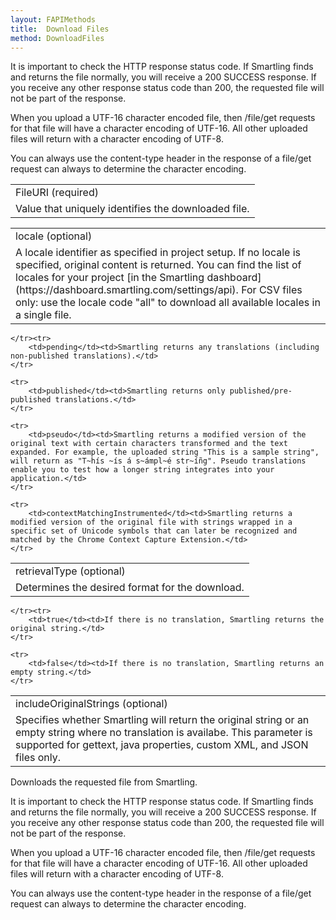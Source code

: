 ```yaml
---
layout: FAPIMethods
title:  Download Files
method: DownloadFiles
---
```



<p>It is important to check the HTTP response status code. If Smartling finds and returns the file normally, you will receive a 200 SUCCESS response. If you receive any other response status code than 200, the requested file will not be part of the response.</p>

<p>When you upload a UTF-16 character encoded file, then /file/get requests for that file will have a character encoding of UTF-16. All other uploaded files will return with a character encoding of UTF-8.</p>

<p>You can always use the content-type header in the response of a file/get request can always to determine the character encoding.</p>




<table class="required">
    <tbody><tr>
        <td>FileURI (required)</td>
    </tr>
    <tr>
        <td colspan="2">Value that uniquely identifies the downloaded file.</td>

</tr></tbody></table>

<table class="optional">
    <tbody><tr>
        <td>locale (optional)</td>
    </tr>
    <tr>
        <td colspan="2">A locale identifier as specified in project setup. If no locale is specified, original content is returned. You can find the list of locales for your project [in the Smartling dashboard](https://dashboard.smartling.com/settings/api). For CSV files only: use the locale code "all" to download all available locales in a single file.</td>

</tr></tbody></table>

<table class="optional">
    <tbody><tr>
        <td>retrievalType (optional)</td>
    </tr>
    <tr>
        <td colspan="2">Determines the desired format for the download.</td>

    </tr><tr>
        <td>pending</td><td>Smartling returns any translations (including non-published translations).</td>
    </tr>

    <tr>
        <td>published</td><td>Smartling returns only published/pre-published translations.</td>
    </tr>

    <tr>
        <td>pseudo</td><td>Smartling returns a modified version of the original text with certain characters transformed and the text expanded. For example, the uploaded string "This is a sample string", will return as "T~hís ~ís á s~ámpl~é str~íñg". Pseudo translations enable you to test how a longer string integrates into your application.</td>
    </tr>

    <tr>
        <td>contextMatchingInstrumented</td><td>Smartling returns a modified version of the original file with strings wrapped in a specific set of Unicode symbols that can later be recognized and matched by the Chrome Context Capture Extension.</td>
    </tr>

</tbody></table>

<table class="optional">
    <tbody><tr>
        <td>includeOriginalStrings (optional)</td>
    </tr>
    <tr>
        <td colspan="2">Specifies whether Smartling will return the original string or an empty string where no translation is availabe. This parameter is supported for gettext, java properties, custom XML, and JSON files only.</td>

    </tr><tr>
        <td>true</td><td>If there is no translation, Smartling returns the original string.</td>
    </tr>

    <tr>
        <td>false</td><td>If there is no translation, Smartling returns an empty string.</td>
    </tr>

</tbody></table>





Downloads the requested file from Smartling.

It is important to check the HTTP response status code. If Smartling finds and returns the file normally, you will receive a 200 SUCCESS response. If you receive any other response status code than 200, the requested file will not be part of the response.

When you upload a UTF-16 character encoded file, then /file/get requests for that file will have a character encoding of UTF-16. All other uploaded files will return with a character encoding of UTF-8.

You can always use the content-type header in the response of a file/get request can always to determine the character encoding.
